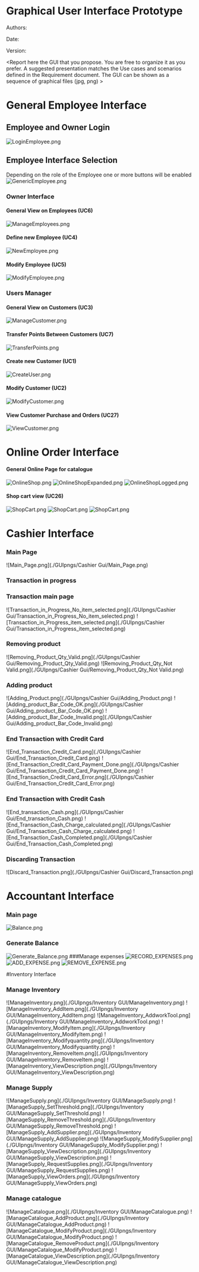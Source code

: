 # Graphical User Interface Prototype  

Authors:

Date:

Version:

\<Report here the GUI that you propose. You are free to organize it as you prefer. A suggested presentation matches the Use cases and scenarios defined in the Requirement document. The GUI can be shown as a sequence of graphical files (jpg, png)  >
# General Employee Interface
## Employee and Owner Login
![LoginEmployee.png](Deliverables/GUIpngs/Login.png)
## Employee Interface Selection
Depending on the role of the Employee one or more buttons will be enabled
![GenericEmployee.png](./GUIpngs/GenericEmployee.png)
### Owner Interface
#### General View on Employees (UC6)
![ManageEmployees.png](./GUIpngs/GenericOwner.png)
#### Define new Employee (UC4)
![NewEmployee.png](./GUIpngs/New_Employee.png)
#### Modify Employee (UC5)
![ModifyEmployee.png](./GUIpngs/ModifyEmployee.png)
### Users Manager
#### General View on Customers (UC3)
![ManageCustomer.png](./GUIpngs/ManageCustomers.png)
#### Transfer Points Between Customers (UC7)
![TransferPoints.png](./GUIpngs/TransferPoints.png)
#### Create new Customer (UC1)
![CreateUser.png](./GUIpngs/NewCustomer.png)
#### Modify Customer (UC2)
![ModifyCustomer.png](./GUIpngs/ModifyCustomer.png)
#### View Customer Purchase and Orders (UC27)
![ViewCustomer.png](./GUIpngs/ViewCustomer.png)

# Online Order Interface
#### General Online Page for catalogue
![OnlineShop.png](./GUIpngs/OnlineShop/OnlineShop.png)
![OnlineShopExpanded.png](./GUIpngs/OnlineShop/OnlineShopExpanded.png)
![OnlineShopLogged.png](./GUIpngs/OnlineShop/OnlineShopLogged.png)
#### Shop cart view (UC26)
![ShopCart.png](./GUIpngs/OnlineShop/ShopCart.png)
![ShopCart.png](./GUIpngs/OnlineShop/ShopCartConfirm.png)
![ShopCart.png](./GUIpngs/OnlineShop/ShopCartFailed.png)

# Cashier Interface

### Main Page
![Main_Page.png](./GUIpngs/Cashier Gui/Main_Page.png)
### Transaction in progress
### Transaction main page
![Transaction_in_Progress_No_item_selected.png](./GUIpngs/Cashier Gui/Transaction_in_Progress_No_item_selected.png)
![Transaction_in_Progress_item_selected.png](./GUIpngs/Cashier Gui/Transaction_in_Progress_item_selected.png)
### Removing product
![Removing_Product_Qty_Valid.png](./GUIpngs/Cashier Gui/Removing_Product_Qty_Valid.png)
![Removing_Product_Qty_Not Valid.png](./GUIpngs/Cashier Gui/Removing_Product_Qty_Not Valid.png)
### Adding product
![Adding_Product.png](./GUIpngs/Cashier Gui/Adding_Product.png)
![Adding_product_Bar_Code_OK.png](./GUIpngs/Cashier Gui/Adding_product_Bar_Code_OK.png)
![Adding_product_Bar_Code_Invalid.png](./GUIpngs/Cashier Gui/Adding_product_Bar_Code_Invalid.png)
### End Transaction with Credit Card
![End_Transaction_Credit_Card.png](./GUIpngs/Cashier Gui/End_Transaction_Credit_Card.png)
![End_Transaction_Credit_Card_Payment_Done.png](./GUIpngs/Cashier Gui/End_Transaction_Credit_Card_Payment_Done.png)
![End_Transaction_Credit_Card_Error.png](./GUIpngs/Cashier Gui/End_Transaction_Credit_Card_Error.png)
### End Transaction with Credit Cash
![End_transaction_Cash.png](./GUIpngs/Cashier Gui/End_transaction_Cash.png)
![End_Transaction_Cash_Charge_calculated.png](./GUIpngs/Cashier Gui/End_Transaction_Cash_Charge_calculated.png)
![End_Transaction_Cash_Completed.png](./GUIpngs/Cashier Gui/End_Transaction_Cash_Completed.png)
### Discarding Transaction
![Discard_Transaction.png](./GUIpngs/Cashier Gui/Discard_Transaction.png)

# Accountant Interface

### Main page
![Balance.png](./GUIpngs/AccountantPNG/Balance.png)
### Generate Balance
![Generate_Balance.png](./GUIpngs/AccountantPNG/Generate_Balance.png)
###Manage expenses
![RECORD_EXPENSES.png](./GUIpngs/AccountantPNG/RECORD_EXPENSES.png)
![ADD_EXPENSE.png](./GUIpngs/AccountantPNG/ADD_EXPENSE.png)
![REMOVE_EXPENSE.png](./GUIpngs/AccountantPNG/REMOVE_EXPENSE.png)

#Inventory Interface
### Manage Inventory
![ManageInventory.png](./GUIpngs/Inventory GUI/ManageInventory.png)
![ManageInventory_AddItem.png](./GUIpngs/Inventory GUI/ManageInventory_AddItem.png)
![ManageInventory_AddworkTool.png](./GUIpngs/Inventory GUI/ManageInventory_AddworkTool.png)
![ManageInventory_ModifyItem.png](./GUIpngs/Inventory GUI/ManageInventory_ModifyItem.png)
![ManageInventory_Modifyquantity.png](./GUIpngs/Inventory GUI/ManageInventory_Modifyquantity.png)
![ManageInventory_RemoveItem.png](./GUIpngs/Inventory GUI/ManageInventory_RemoveItem.png)
![ManageInventory_ViewDescription.png](./GUIpngs/Inventory GUI/ManageInventory_ViewDescription.png)
### Manage Supply 
![ManageSupply.png](./GUIpngs/Inventory GUI/ManageSupply.png)
![ManageSupply_SetThreshold.png](./GUIpngs/Inventory GUI/ManageSupply_SetThreshold.png)
![ManageSupply_RemoveThreshold.png](./GUIpngs/Inventory GUI/ManageSupply_RemoveThreshold.png)
![ManageSupply_AddSupplier.png](./GUIpngs/Inventory GUI/ManageSupply_AddSupplier.png)
![ManageSupply_ModifySupplier.png](./GUIpngs/Inventory GUI/ManageSupply_ModifySupplier.png)
![ManageSupply_ViewDescription.png](./GUIpngs/Inventory GUI/ManageSupply_ViewDescription.png)
![ManageSupply_RequestSupplies.png](./GUIpngs/Inventory GUI/ManageSupply_RequestSupplies.png)
![ManageSupply_ViewOrders.png](./GUIpngs/Inventory GUI/ManageSupply_ViewOrders.png)

### Manage catalogue
![ManageCatalogue.png](./GUIpngs/Inventory GUI/ManageCatalogue.png)
![ManageCatalogue_AddProduct.png](./GUIpngs/Inventory GUI/ManageCatalogue_AddProduct.png)
![ManageCatalogue_ModifyProduct.png](./GUIpngs/Inventory GUI/ManageCatalogue_ModifyProduct.png)
![ManageCatalogue_RemoveProduct.png](./GUIpngs/Inventory GUI/ManageCatalogue_ModifyProduct.png)
![ManageCatalogue_ViewDescription.png](./GUIpngs/Inventory GUI/ManageCatalogue_ViewDescription.png)






